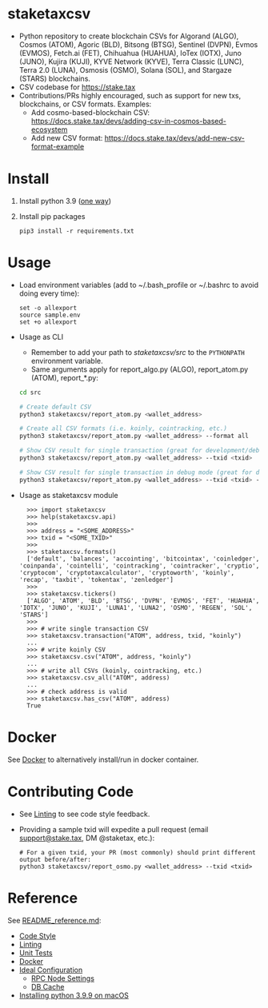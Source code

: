 
# staketaxcsv

* Python repository to create blockchain CSVs for Algorand (ALGO), Cosmos (ATOM), Agoric (BLD), Bitsong (BTSG),
  Sentinel (DVPN), Evmos (EVMOS), Fetch.ai (FET), Chihuahua (HUAHUA), IoTex (IOTX), Juno (JUNO), Kujira (KUJI),
  KYVE Network (KYVE), Terra Classic (LUNC), Terra 2.0 (LUNA), Osmosis (OSMO), Solana (SOL), and Stargaze (STARS) blockchains. 
* CSV codebase for <https://stake.tax>
* Contributions/PRs highly encouraged, such as support for new txs, blockchains, or CSV formats.  Examples:
  * Add cosmo-based-blockchain CSV: https://docs.stake.tax/devs/adding-csv-in-cosmos-based-ecosystem
  * Add new CSV format: https://docs.stake.tax/devs/add-new-csv-format-example
  

# Install

  1. Install python 3.9 ([one way](README_reference.md#installing-python-39-on-macos))
  1. Install pip packages

     ```
     pip3 install -r requirements.txt
     ```
  
# Usage

* Load environment variables (add to ~/.bash_profile or ~/.bashrc to avoid doing every time):
  
  ```
  set -o allexport
  source sample.env
  set +o allexport
  ```

* Usage as CLI
  * Remember to add your path to *staketaxcsv/src* to the `PYTHONPATH` environment variable.
  * Same arguments apply for report_algo.py (ALGO), report_atom.py (ATOM), report_*.py:
  
  ```sh
  cd src
  
  # Create default CSV
  python3 staketaxcsv/report_atom.py <wallet_address>
  
  # Create all CSV formats (i.e. koinly, cointracking, etc.)
  python3 staketaxcsv/report_atom.py <wallet_address> --format all
  
  # Show CSV result for single transaction (great for development/debugging)
  python3 staketaxcsv/report_atom.py <wallet_address> --txid <txid>
  
  # Show CSV result for single transaction in debug mode (great for development/debugging)
  python3 staketaxcsv/report_atom.py <wallet_address> --txid <txid> --debug
  ```

* Usage as staketaxcsv module

  ```
    >>> import staketaxcsv
    >>> help(staketaxcsv.api)
    >>>
    >>> address = "<SOME_ADDRESS>"
    >>> txid = "<SOME_TXID>"
    >>>
    >>> staketaxcsv.formats()
    ['default', 'balances', 'accointing', 'bitcointax', 'coinledger', 'coinpanda', 'cointelli', 'cointracking', 'cointracker', 'cryptio', 'cryptocom', 'cryptotaxcalculator', 'cryptoworth', 'koinly', 'recap', 'taxbit', 'tokentax', 'zenledger']
    >>>
    >>> staketaxcsv.tickers()
    ['ALGO', 'ATOM', 'BLD', 'BTSG', 'DVPN', 'EVMOS', 'FET', 'HUAHUA', 'IOTX', 'JUNO', 'KUJI', 'LUNA1', 'LUNA2', 'OSMO', 'REGEN', 'SOL', 'STARS']
    >>>
    >>> # write single transaction CSV
    >>> staketaxcsv.transaction("ATOM", address, txid, "koinly")
    ...
    >>> # write koinly CSV
    >>> staketaxcsv.csv("ATOM", address, "koinly")
    ...
    >>> # write all CSVs (koinly, cointracking, etc.)
    >>> staketaxcsv.csv_all("ATOM", address)
    ...
    >>> # check address is valid
    >>> staketaxcsv.has_csv("ATOM", address)
    True
  ```


# Docker

See [Docker](README_reference.md#docker) to alternatively install/run in docker container.

# Contributing Code

* See [Linting](README_reference.md#linting) to see code style feedback.
* Providing a sample txid will expedite a pull request (email support@stake.tax,
  DM @staketax, etc.):

  ```
  # For a given txid, your PR (most commonly) should print different output before/after:
  python3 staketaxcsv/report_osmo.py <wallet_address> --txid <txid>
  ```

# Reference

See [README_reference.md](README_reference.md):

* [Code Style](README_reference.md#code-style)
* [Linting](README_reference.md#linting)
* [Unit Tests](README_reference.md#unit-tests)
* [Docker](README_reference.md#docker)
* [Ideal Configuration](README_reference.md#ideal-configuration)
  * [RPC Node Settings](README_reference.md#rpc-node-settings)
  * [DB Cache](README_reference.md#db-cache)
* [Installing python 3.9.9 on macOS](README_reference.md#installing-python-39-on-macos)
